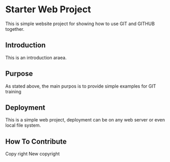 # Starter Web Project 

This is simple website project for showing how to use GIT and GITHUB together.

## Introduction

This is an introduction araea.

## Purpose
As stated above, the main purpos is to provide simple examples for GIT training

##  Deployment
This is a simple web project, deployment can be on any web server or even local file system.

## How To Contribute

Copy right
New copyright

